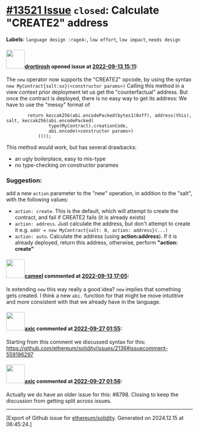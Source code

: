 # [\#13521 Issue](https://github.com/ethereum/solidity/issues/13521) `closed`: Calculate "CREATE2" address
**Labels**: `language design :rage4:`, `low effort`, `low impact`, `needs design`


#### <img src="https://avatars.githubusercontent.com/u/40341007?u=73a96d4874c3459748a0af8078fc8d1c5dde6a4b&v=4" width="50">[drortirosh](https://github.com/drortirosh) opened issue at [2022-09-13 15:11](https://github.com/ethereum/solidity/issues/13521):

The `new` operator now supports the "CREATE2" opcode, by using the syntax `new MyContract{salt:xx}(<constructor params>)`
Calling this method in a view context prior deployment let us get the "counterfactual" address.
But once the contract is deployed, there is no easy way to get its address: 
We have to use the "messy" format of
```
        return keccak256(abi.encodePacked(bytes1(0xff), address(this), salt, keccak256(abi.encodePacked(
                type(MyContract).creationCode,
                abi.encode(<constructor params>)
            ))));
```

This method would work, but has several drawbacks:
- an ugly boilerplace, easy to mis-type
- no type-checking on constructor parames

### Suggestion:
add a new `action` parameter to the "new" operation, in addition to the "salt", with the following values:
- `action: create`. This is the default, which will attempt to create the contract, and fail if CREATE2 fails (it is already exists)
- `action: address`. Just calculate the address, but don't attempt to create it
   e.g. `addr = new MyContract{salt: 0, action: address}(...)`
- `action: auto`. Calculate the address (using **action:address**). If it is already deployed, return this address, otherwise,  perform **"action: create"**


#### <img src="https://avatars.githubusercontent.com/u/137030?v=4" width="50">[cameel](https://github.com/cameel) commented at [2022-09-13 17:05](https://github.com/ethereum/solidity/issues/13521#issuecomment-1245697596):

Is extending `new` this way really a good idea? `new` implies that something gets created. I think a new `abi.` function for that might be move intutitive and more consistent with that we already have in the language.

#### <img src="https://avatars.githubusercontent.com/u/20340?v=4" width="50">[axic](https://github.com/axic) commented at [2022-09-27 01:55](https://github.com/ethereum/solidity/issues/13521#issuecomment-1258864146):

Starting from this comment we discussed syntax for this: https://github.com/ethereum/solidity/issues/2136#issuecomment-559196297

#### <img src="https://avatars.githubusercontent.com/u/20340?v=4" width="50">[axic](https://github.com/axic) commented at [2022-09-27 01:56](https://github.com/ethereum/solidity/issues/13521#issuecomment-1258864956):

Actually we do have an older issue for this: #8798. Closing to keep the discussion from getting split across issues.


-------------------------------------------------------------------------------



[Export of Github issue for [ethereum/solidity](https://github.com/ethereum/solidity). Generated on 2024.12.15 at 06:45:24.]

